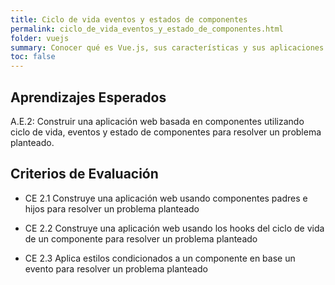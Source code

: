 ```yaml
---
title: Ciclo de vida eventos y estados de componentes
permalink: ciclo_de_vida_eventos_y_estado_de_componentes.html
folder: vuejs
summary: Conocer qué es Vue.js, sus características y sus aplicaciones en el desarrollo front end, además de como comenzar a utilizarlo.
toc: false
---
```



## Aprendizajes Esperados

A.E.2: Construir una aplicación web basada en componentes utilizando ciclo de vida,
eventos y estado de componentes para resolver un problema planteado. 

## Criterios de Evaluación

- CE 2.1 Construye una aplicación web usando
componentes padres e hijos para resolver un
problema planteado

- CE 2.2 Construye una aplicación web usando
los hooks del ciclo de vida de un componente
para resolver un problema planteado

- CE 2.3 Aplica estilos condicionados a un
componente en base un evento para resolver
un problema planteado